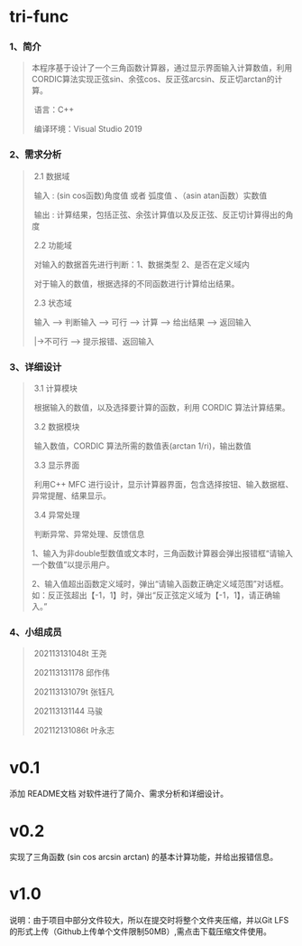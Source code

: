 # tri-func

###  1、简介 

> ​      本程序基于设计了一个三角函数计算器，通过显示界面输入计算数值，利用CORDIC算法实现正弦sin、余弦cos、反正弦arcsin、反正切arctan的计算。
>
> ​      语言：C++
>
> ​      编译环境：Visual Studio 2019

### 2、需求分析

>​     2.1 数据域
>
>​           输入 : (sin cos函数)角度值 或者 弧度值 、（asin atan函数）实数值
>
>​           输出 : 计算结果，包括正弦、余弦计算值以及反正弦、反正切计算得出的角度
>
>​     2.2 功能域
>
>​           对输入的数据首先进行判断：1、数据类型   2、是否在定义域内
>
>​           对于输入的数值，根据选择的不同函数进行计算给出结果。 
>
>​     2.3 状态域
>
>​           输入 -->  判断输入  --> 可行    --> 计算 --> 给出结果 --> 返回输入
>
>​                                           |->不可行 --> 提示报错、返回输入

### 3、详细设计       

>​     3.1 计算模块
>
>​			根据输入的数值，以及选择要计算的函数，利用 CORDIC 算法计算结果。
>
>​     3.2 数据模块
>
>​            输入数值，CORDIC 算法所需的数值表(arctan 1/ri)，输出数值
>
>​     3.3 显示界面
>
>​            利用C++ MFC 进行设计，显示计算器界面，包含选择按钮、输入数据框、异常提醒、结果显示。
>
>​     3.4 异常处理
>
>​            判断异常、异常处理、反馈信息
>
>​            1、输入为非double型数值或文本时，三角函数计算器会弹出报错框“请输入一个数值”以提示用户。
>
>​            2、输入值超出函数定义域时，弹出“请输入函数正确定义域范围”对话框。如：反正弦超出【-1，1】时，弹出“反正弦定义域为【-1，1】，请正确输         入。”

### 4、小组成员

> ​			202113131048t 王尧
>
> ​			202113131178  邱作伟 
>
> ​			202113131079t 张钰凡
>
> ​			202113131144   马骏
>
> ​			202112131086t 叶永志





# v0.1 

添加 README文档 对软件进行了简介、需求分析和详细设计。

# v0.2

实现了三角函数 (sin cos arcsin arctan) 的基本计算功能，并给出报错信息。

# v1.0

说明：由于项目中部分文件较大，所以在提交时将整个文件夹压缩，并以Git LFS的形式上传（Github上传单个文件限制50MB）,需点击下载压缩文件使用。

